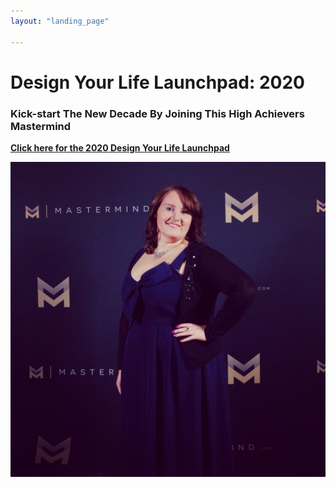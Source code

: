 ```yaml
---
layout: "landing_page"

---
```


  <script type="text/javascript">
      window.location='https://events.mindmint.com/13513/74097/2020-design-your-life-launchpad-3-month-membership';
    </script>

# Design Your Life Launchpad: 2020 


### Kick-start The New Decade By Joining This High Achievers Mastermind

<b>
<a href="https://events.mindmint.com/13513/74097/2020-design-your-life-launchpad-3-month-membership">Click here for the 2020 Design Your Life Launchpad</a>
</b>

![Corinna at award ceremony](/i/profilepics/corinna-awards.jpg)







